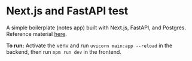 # Next.js and FastAPI test

A simple boilerplate (notes app) built with Next.js, FastAPI, and Postgres. Reference material [here](https://www.travisluong.com/how-to-build-a-full-stack-next-js-fastapi-postgresql-boilerplate-tutorial/).

**To run:** Activate the venv and run `uvicorn main:app --reload` in the backend, then run `npm run dev` in the frontend.